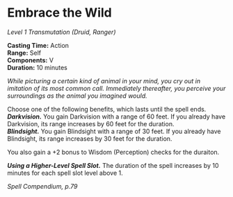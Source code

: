 # Embrace the Wild
*Level 1 Transmutation (Druid, Ranger)*

**Casting Time:** Action  
**Range:** Self  
**Components:** V  
**Duration:** 10 minutes

*While picturing a certain kind of animal in your mind, you cry out in imitation of its most common call. Immediately thereafter, you perceive your surroundings as the animal you imagined would.*

Choose one of the following benefits, which lasts until the spell ends.
***Darkvision.*** You gain Darkvision with a range of 60 feet. If you already have Darkvision, its range increases by 60 feet for the duration.  
***Blindsight.*** You gain Blindsight with a range of 30 feet. If you already have Blindsight, its range increases by 30 feet for the duration.  

You also gain a +2 bonus to Wisdom (Perception) checks for the duraiton.

***Using a Higher-Level Spell Slot.*** The duration of the spell increases by 10 minutes for each spell slot level above 1.


*Spell Compendium, p.79*